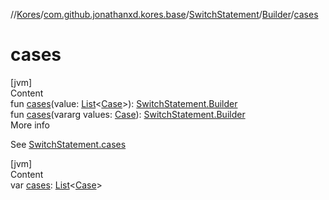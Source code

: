 //[Kores](../../../index.md)/[com.github.jonathanxd.kores.base](../../index.md)/[SwitchStatement](../index.md)/[Builder](index.md)/[cases](cases.md)



# cases  
[jvm]  
Content  
fun [cases](cases.md)(value: [List](https://kotlinlang.org/api/latest/jvm/stdlib/kotlin.collections/-list/index.html)<[Case](../../-case/index.md)>): [SwitchStatement.Builder](index.md)  
fun [cases](cases.md)(vararg values: [Case](../../-case/index.md)): [SwitchStatement.Builder](index.md)  
More info  


See [SwitchStatement.cases](../cases.md)

  


[jvm]  
Content  
var [cases](cases.md): [List](https://kotlinlang.org/api/latest/jvm/stdlib/kotlin.collections/-list/index.html)<[Case](../../-case/index.md)>  



